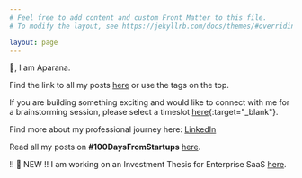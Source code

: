 ```yaml
---
# Feel free to add content and custom Front Matter to this file.
# To modify the layout, see https://jekyllrb.com/docs/themes/#overriding-theme-defaults

layout: page
---
```


👋, I am Aparana.

Find the link to all my posts [here](https://aparanagupta.com/posts/) or use the tags on the top. 

<!-- I write about startups, product, tech and finance. 

Summaries of the books I have enjoyed reading can be found [here](https://aparanagupta.com/booksummaries/).  
  -->
  
If you are building something exciting and would like to connect with me for a brainstorming session, please select a timeslot [here](https://calendly.com/aparana-gupta/30min){:target="_blank"}.

Find more about my professional journey here: [LinkedIn](https://www.linkedin.com/in/aparana-gupta/)
<!-- 
Thanks for checking out my website. Have a great day 🤗
 -->

Read all my posts on **#100DaysFromStartups** [here](https://aparanagupta.com/100DaysFromStartups/).

<!-- <hr/> -->

!! 🤩 NEW !! I am working on an Investment Thesis for Enterprise SaaS [here](https://aparanagupta.com/enterprise-saas.html).
